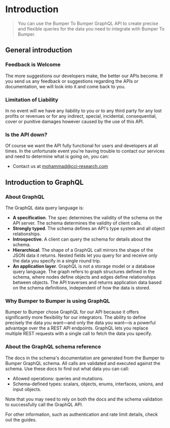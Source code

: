 # Introduction
> You can use the Bumper To Bumper GraphQL API to create precise and flexible queries for the data you need to integrate with Bumper To Bumper.

## General introduction
### Feedback is Welcome
The more suggestions our developers make, the better our APIs become. If you send us any feedback or suggestions regarding the APIs or documentation, we will look into it and come back to you.

### Limitation of Liability
In no event will we have any liability to you or to any third party for any lost profits or revenues or for any indirect, special, incidental, consequential, cover or punitive damages however caused by the use of this API.

### Is the API down?
Of course we want the API fully functional for users and developers at all times. In the unfortunate event you're having trouble to contact our services and need to determine what is going on, you can:

- Contact us at [mohammad@cci-research.com](mailto:mohammad@cci-research.com)

## Introduction to GraphQL
### About GraphQL
The GraphQL data query language is:

- **A specification**. The spec determines the validity of the schema on the API server. The schema determines the validity of client calls.
- **Strongly typed**. The schema defines an API's type system and all object relationships.
- **Introspective**. A client can query the schema for details about the schema.
- **Hierarchical**. The shape of a GraphQL call mirrors the shape of the JSON data it returns. Nested fields let you query for and receive only the data you specify in a single round trip.
- **An application layer**. GraphQL is not a storage model or a database query language. The graph refers to graph structures defined in the schema, where nodes define objects and edges define relationships between objects. The API traverses and returns application data based on the schema definitions, independent of how the data is stored.

### Why Bumper to Bumper is using GraphQL
Bumper to Bumper chose GraphQL for our API because it offers significantly more flexibility for our integrators. The ability to define precisely the data you want—and only the data you want—is a powerful advantage over the a REST API endpoints. GraphQL lets you replace multiple REST requests with a single call to fetch the data you specify.

### About the GraphQL schema reference
The docs in the schema's documentation are generated from the Bumper to Bumper GraphQL schema. All calls are validated and executed against the schema. Use these docs to find out what data you can call:

- Allowed operations: queries and mutations.
- Schema-defined types: scalars, objects, enums, interfaces, unions, and input objects.

Note that you may need to rely on both the docs and the schema validation to successfully call the GraphQL API.

For other information, such as authentication and rate limit details, check out the guides.
